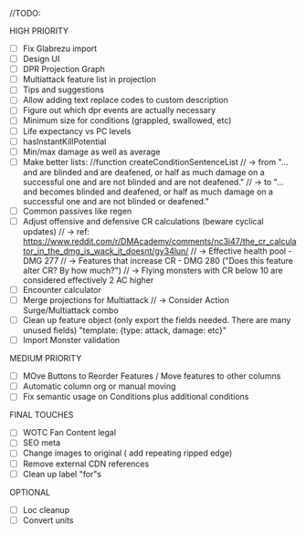 //TODO: 

HIGH PRIORITY
- [ ] Fix Glabrezu import
- [ ] Design UI
- [ ] DPR Projection Graph
- [ ] Multiattack feature list in projection
- [ ] Tips and suggestions
- [ ] Allow adding text replace codes to custom description
- [ ] Figure out which dpr events are actually necessary
- [ ] Minimum size for conditions (grappled, swallowed, etc)
- [ ] Life expectancy vs PC levels
- [ ] hasInstantKillPotential
- [ ] Min/max damage as well as average
- [ ] Make better lists: //function createConditionSentenceList
//  -> from "... and are blinded and are deafened, or half as much damage on a successful one and are not blinded and are not deafened."
//      -> to "... and becomes blinded and deafened, or half as much damage on a successful one and are not blinded or deafened."
- [ ] Common passives like regen
- [ ] Adjust offensive and defensive CR calculations (beware cyclical updates)
//      -> ref: https://www.reddit.com/r/DMAcademy/comments/nc3i47/the_cr_calculator_in_the_dmg_is_wack_it_doesnt/gy34lun/
//      -> Effective health pool - DMG 277
//      -> Features that increase CR - DMG 280 ("Does this feature alter CR? By how much?")
//      -> Flying monsters with CR below 10 are considered effectively 2 AC higher
- [ ] Encounter calculator
- [ ] Merge projections for Multiattack
//      -> Consider Action Surge/Multiattack combo
- [ ] Clean up feature object (only export the fields needed. There are many unused fields) "template: {type: attack, damage: etc}"
- [ ] Import Monster validation

MEDIUM PRIORITY
- [ ] MOve Buttons to Reorder Features / Move features to other columns
- [ ] Automatic column org or manual moving
- [ ] Fix semantic usage on Conditions plus additional conditions

FINAL TOUCHES
- [ ] WOTC Fan Content legal
- [ ] SEO meta
- [ ] Change images to original ( add repeating ripped edge)
- [ ] Remove external CDN references
- [ ] Clean up label "for"s

OPTIONAL
- [ ] Loc cleanup
- [ ] Convert units